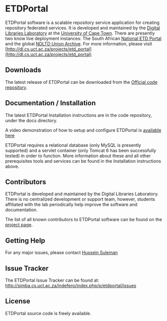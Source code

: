 # ETDPortal

ETDPortal software is a scalable repository service application for creating repository federated services. It is developed and maintained by the [Digital Libraries Laboratory](http://dl.cs.uct.ac.za) at the [University of Cape Town](http://www.uct.ac.za).
There are presently two know live deployment instances: The South African [National ETD Portal](http://www.netd.ac.za) and the global [NDLTD Union Archive](http://union.ndltd.org).
For more information, please visit [http://dl.cs.uct.ac.za/projects/etd_portal](http://dl.cs.uct.ac.za/projects/etd_portal)

## Downloads

The latest release of ETDPortal can be downloaded from the [Official code repository](http://simba.cs.uct.ac.za/indefero/index.php/p/etdportal).

## Documentation / Installation

The latest ETDPortal Installation instructions are in the code repository, under the docs directory.

A video demonstration of how to setup and configure ETDPortal is [available here](https://www.youtube.com/watch?v=o_UBEvxUoKo)

ETDPortal requires a relational database (only MySQL is presently supported) and a servlet container (only Tomcat 6 has been successfully tested) in order to function.
More information about these and all other prerequisites tools and services can be found in the Installation instructions above.

## Contributors

ETDPortal is developed and maintained by the Digital Libraries Laboratory. There is no centralized development or support team, 
however, students affiliated with the lab periodically help improve the software and documentation.

The list of all known contributors to ETDPortal software can be found on the [project page](http://dl.cs.uct.ac.za/projects/etd_portal).

## Getting Help

For any major issues, please contact [Hussein Suleman](http://people.cs.uct.ac.za/~hussein)

## Issue Tracker

The ETDPortal Issue Tracker can be found at: http://simba.cs.uct.ac.za/indefero/index.php/p/etdportal/issues

## License

ETDPortal source code is freely available.
